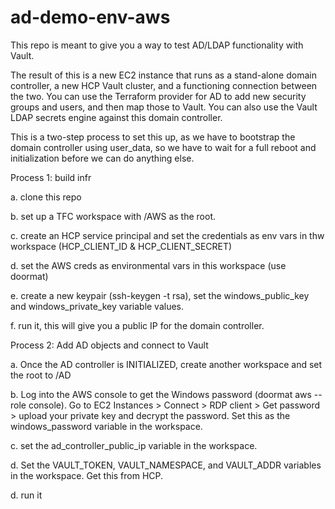 # ad-demo-env-aws

This repo is meant to give you a way to test AD/LDAP functionality with Vault.

The result of this is a new EC2 instance that runs as a stand-alone domain controller, a new HCP Vault cluster, and a functioning connection between the two.
You can use the Terraform provider for AD to add new security groups and users, and then map those to Vault.  You can also use the Vault LDAP secrets engine against this domain controller.

This is a two-step process to set this up, as we have to bootstrap the domain controller using user_data, so we have to wait for a full reboot and initialization before we can do anything else.



Process 1: build infr

a. clone this repo

b. set up a TFC workspace with /AWS as the root.  

c. create an HCP service principal and set the credentials as env vars in thw workspace (HCP_CLIENT_ID & HCP_CLIENT_SECRET)

d. set the AWS creds as environmental vars in this workspace (use doormat)

e. create a new keypair (ssh-keygen -t rsa), set the windows_public_key and windows_private_key variable values.

f. run it, this will give you a public IP for the domain controller.




Process 2: Add AD objects and connect to Vault

a. Once the AD controller is INITIALIZED, create another workspace and set the root to /AD

b. Log into the AWS console to get the Windows password (doormat aws --role <role> console).  Go to EC2 Instances > Connect > RDP client > Get password > upload your private key and decrypt the password.  Set this as the windows_password variable in the workspace.
  
c. set the ad_controller_public_ip variable in the workspace.
  
d. Set the VAULT_TOKEN, VAULT_NAMESPACE, and VAULT_ADDR variables in the workspace.  Get this from HCP.
  
d. run it
